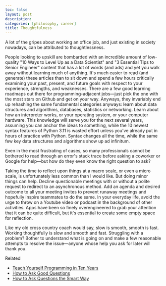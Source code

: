 ```yaml
---
toc: false
layout: post
description:
categories: [philosophy, career]
title: Thoughtfulness
---
```


A lot of the gripes about working an office job, and just existing in society nowadays, can be attributed to thoughtlessness.

People looking to upskill are bombarded with an incredible amount of low-quality "10 Ways to Level Up as a Data Scientist" and "3 Essential Tips to Senior Engineer" content that has a lot of words (and ads) and yet you walk away without learning much of anything. It's much easier to read (and generate) these articles than to sit down and spend a few hours critically examining your past, present, and future goals with respect to your experience, strengths, and weaknesses. There are a few good learning roadmaps out there for programming-adjacent jobs&mdash;just pick the one with the most stars on Github and get on your way. Anyways, they invariably end up rehashing the same fundamental categories anyways: learn about data structures and algorithms, databases, statistics or networking. Learn about how an interpreter works, or your operating system, or your computer hardware. This knowledge will serve you for the next several years, assuming you can anchor the ideas to something, while the 10 newest syntax features of Python 3.11 is wasted effort unless you've already put in hours of practice with Python. Syntax changes all the time, while the same few key data structures and algorithms show up ad infinitum.

Even in the most frustrating of cases, so many professionals cannot be bothered to read through an error's stack trace before asking a coworker or Google for help—but how do they even know the right question to ask?

Taking the time to reflect upon things at a macro scale, or even a micro scale, is unfortunately less common than I would like. But doing minor things can help. Decline questionable meetings with or without a polite request to redirect to an asynchronous method. Add an agenda and desired outcome to all your meeting invites to prevent runaway meetings and hopefully inspire teammates to do the same. In your everyday life, avoid the urge to throw on a Youtube video or podcast in the background of other activities. Apps have been so finely overengineered to grab your attention that it can be quite difficult, but it's essential to create some empty space for reflection.

Like my old cross country coach would say, slow is smooth, smooth is fast. Working thoughtfully is slow and smooth and fast. Struggling with a problem? Bother to understand what is going on and make a few reasonable attempts to resolve the issue&mdash;anyone whose help you ask for later will thank you.

Related

- [Teach Yourself Programming in Ten Years](https://norvig.com/21-days.html)
- [How to Ask Good Questions](https://jvns.ca/blog/good-questions/)
- [How to Ask Questions the Smart Way](http://www.catb.org/~esr/faqs/smart-questions.html)
